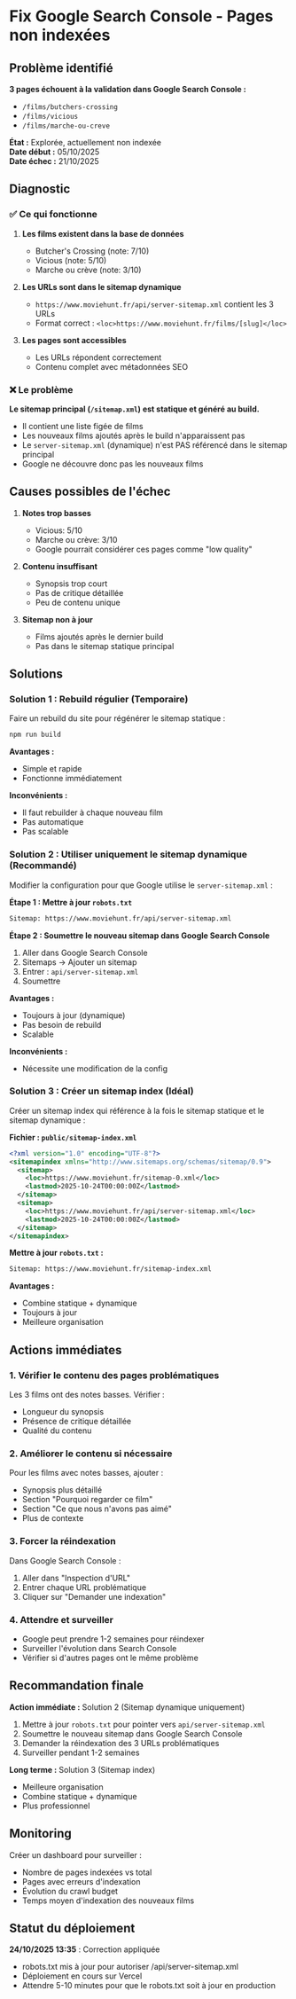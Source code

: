 # Fix Google Search Console - Pages non indexées

## Problème identifié

**3 pages échouent à la validation dans Google Search Console :**
- `/films/butchers-crossing`
- `/films/vicious`
- `/films/marche-ou-creve`

**État :** Explorée, actuellement non indexée  
**Date début :** 05/10/2025  
**Date échec :** 21/10/2025

## Diagnostic

### ✅ Ce qui fonctionne

1. **Les films existent dans la base de données**
   - Butcher's Crossing (note: 7/10)
   - Vicious (note: 5/10)
   - Marche ou crève (note: 3/10)

2. **Les URLs sont dans le sitemap dynamique**
   - `https://www.moviehunt.fr/api/server-sitemap.xml` contient les 3 URLs
   - Format correct : `<loc>https://www.moviehunt.fr/films/[slug]</loc>`

3. **Les pages sont accessibles**
   - Les URLs répondent correctement
   - Contenu complet avec métadonnées SEO

### ❌ Le problème

**Le sitemap principal (`/sitemap.xml`) est statique et généré au build.**

- Il contient une liste figée de films
- Les nouveaux films ajoutés après le build n'apparaissent pas
- Le `server-sitemap.xml` (dynamique) n'est PAS référencé dans le sitemap principal
- Google ne découvre donc pas les nouveaux films

## Causes possibles de l'échec

1. **Notes trop basses**
   - Vicious: 5/10
   - Marche ou crève: 3/10
   - Google pourrait considérer ces pages comme "low quality"

2. **Contenu insuffisant**
   - Synopsis trop court
   - Pas de critique détaillée
   - Peu de contenu unique

3. **Sitemap non à jour**
   - Films ajoutés après le dernier build
   - Pas dans le sitemap statique principal

## Solutions

### Solution 1 : Rebuild régulier (Temporaire)

Faire un rebuild du site pour régénérer le sitemap statique :

```bash
npm run build
```

**Avantages :**
- Simple et rapide
- Fonctionne immédiatement

**Inconvénients :**
- Il faut rebuilder à chaque nouveau film
- Pas automatique
- Pas scalable

### Solution 2 : Utiliser uniquement le sitemap dynamique (Recommandé)

Modifier la configuration pour que Google utilise le `server-sitemap.xml` :

**Étape 1 : Mettre à jour `robots.txt`**

```txt
Sitemap: https://www.moviehunt.fr/api/server-sitemap.xml
```

**Étape 2 : Soumettre le nouveau sitemap dans Google Search Console**

1. Aller dans Google Search Console
2. Sitemaps → Ajouter un sitemap
3. Entrer : `api/server-sitemap.xml`
4. Soumettre

**Avantages :**
- Toujours à jour (dynamique)
- Pas besoin de rebuild
- Scalable

**Inconvénients :**
- Nécessite une modification de la config

### Solution 3 : Créer un sitemap index (Idéal)

Créer un sitemap index qui référence à la fois le sitemap statique et le sitemap dynamique :

**Fichier : `public/sitemap-index.xml`**

```xml
<?xml version="1.0" encoding="UTF-8"?>
<sitemapindex xmlns="http://www.sitemaps.org/schemas/sitemap/0.9">
  <sitemap>
    <loc>https://www.moviehunt.fr/sitemap-0.xml</loc>
    <lastmod>2025-10-24T00:00:00Z</lastmod>
  </sitemap>
  <sitemap>
    <loc>https://www.moviehunt.fr/api/server-sitemap.xml</loc>
    <lastmod>2025-10-24T00:00:00Z</lastmod>
  </sitemap>
</sitemapindex>
```

**Mettre à jour `robots.txt` :**

```txt
Sitemap: https://www.moviehunt.fr/sitemap-index.xml
```

**Avantages :**
- Combine statique + dynamique
- Toujours à jour
- Meilleure organisation

## Actions immédiates

### 1. Vérifier le contenu des pages problématiques

Les 3 films ont des notes basses. Vérifier :
- Longueur du synopsis
- Présence de critique détaillée
- Qualité du contenu

### 2. Améliorer le contenu si nécessaire

Pour les films avec notes basses, ajouter :
- Synopsis plus détaillé
- Section "Pourquoi regarder ce film"
- Section "Ce que nous n'avons pas aimé"
- Plus de contexte

### 3. Forcer la réindexation

Dans Google Search Console :
1. Aller dans "Inspection d'URL"
2. Entrer chaque URL problématique
3. Cliquer sur "Demander une indexation"

### 4. Attendre et surveiller

- Google peut prendre 1-2 semaines pour réindexer
- Surveiller l'évolution dans Search Console
- Vérifier si d'autres pages ont le même problème

## Recommandation finale

**Action immédiate :** Solution 2 (Sitemap dynamique uniquement)

1. Mettre à jour `robots.txt` pour pointer vers `api/server-sitemap.xml`
2. Soumettre le nouveau sitemap dans Google Search Console
3. Demander la réindexation des 3 URLs problématiques
4. Surveiller pendant 1-2 semaines

**Long terme :** Solution 3 (Sitemap index)

- Meilleure organisation
- Combine statique + dynamique
- Plus professionnel

## Monitoring

Créer un dashboard pour surveiller :
- Nombre de pages indexées vs total
- Pages avec erreurs d'indexation
- Évolution du crawl budget
- Temps moyen d'indexation des nouveaux films

## Statut du déploiement

**24/10/2025 13:35** : Correction appliquée
- robots.txt mis à jour pour autoriser /api/server-sitemap.xml
- Déploiement en cours sur Vercel
- Attendre 5-10 minutes pour que le robots.txt soit à jour en production
